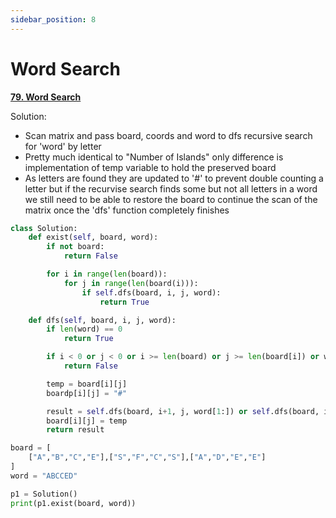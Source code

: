 ```yaml
---
sidebar_position: 8
---
```


# Word Search

**[79. Word Search](https://leetcode.com/problems/word-search/)**

Solution:

- Scan matrix and pass board, coords and word to dfs recursive search for 'word' by letter
- Pretty much identical to "Number of Islands" only difference is implementation of temp variable to hold the preserved board
- As letters are found they are updated to '#' to prevent double counting a letter but if the recurvise search finds some but not all letters in a word we still need to be able to restore the board to continue the scan of the matrix once the 'dfs' function completely finishes

```python title="Output: True"
class Solution:
    def exist(self, board, word):
        if not board:
            return False

        for i in range(len(board)):
            for j in range(len(board(i))):
                if self.dfs(board, i, j, word):
                    return True

    def dfs(self, board, i, j, word):
        if len(word) == 0
            return True

        if i < 0 or j < 0 or i >= len(board) or j >= len(board[i]) or word[0] != board[i][j]
            return False

        temp = board[i][j]
        boardp[i][j] = "#"

        result = self.dfs(board, i+1, j, word[1:]) or self.dfs(board, i-1, j, word[1:]) or self.dfs(board, i, j+1, word[1:]) or self.dfs(board, i, j-1, word[1:])
        board[i][j] = temp
        return result

board = [
    ["A","B","C","E"],["S","F","C","S"],["A","D","E","E"]
]
word = "ABCCED"

p1 = Solution()
print(p1.exist(board, word))
```
